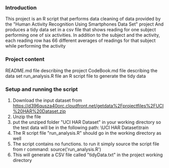 
### Introduction
This project is an R script that performs data cleaning of data provided by the "Human Activity Recognition Using Smartphones Data Set" project
And produces a tidy data set in a csv file that shows reading for one subject performing one of six activities.
In addition to the subject and the activity, each reading row has 66 different averages of readings for that subject while performing the activity

### Project content
README.md file describing the project
CodeBook.md file describing the data set
run_analysis.R file an R script file to generate the tidy data


### Setup and running the script
1. Download the input dataset from https://d396qusza40orc.cloudfront.net/getdata%2Fprojectfiles%2FUCI%20HAR%20Dataset.zip 
2. Unzip the file
3. put the unziped folder "UCI HAR Dataset" in your working directory  so the test data will be in the following path:  <workingDirectory>\UCI HAR Dataset\train
4. The R script file "run_analysis.R" should go in the working directory as well
5. The script contains no functions. to run it simply source the script file from r command:  source('run_analysis.R')
6. This will generate a CSV file called "tidyData.txt" in the project working directory